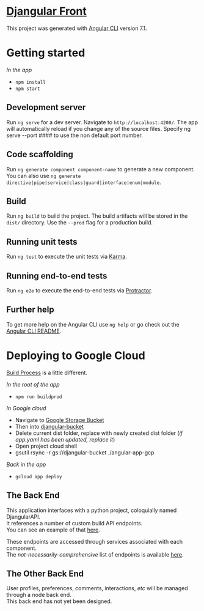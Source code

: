 # [Djangular Front](https://djangular-front-end.appspot.com/)
This project was generated with [Angular CLI](https://github.com/angular/angular-cli) version 7.1.

# Getting started
_In the app_
- `npm install`
- `npm start`  

## Development server
Run `ng serve` for a dev server. Navigate to `http://localhost:4200/`. The app will automatically reload if you change any of the source files.
Specify ng serve --port #### to use the non default port number.

## Code scaffolding
Run `ng generate component component-name` to generate a new component. You can also use `ng generate directive|pipe|service|class|guard|interface|enum|module`.

## Build
Run `ng build` to build the project. The build artifacts will be stored in the `dist/` directory. Use the `--prod` flag for a production build.

## Running unit tests
Run `ng test` to execute the unit tests via [Karma](https://karma-runner.github.io).

## Running end-to-end tests
Run `ng e2e` to execute the end-to-end tests via [Protractor](http://www.protractortest.org/).

## Further help
To get more help on the Angular CLI use `ng help` or go check out the [Angular CLI README](https://github.com/angular/angular-cli/blob/master/README.md).

# Deploying to Google Cloud
[Build Process](https://medium.com/@asanoop24/deploying-angular-6-app-on-google-app-engine-b6259d4c16c2) is a little different.  

_In the root of the app_
- `npm run buildprod`  

_In Google cloud_
- Navigate to [Google Storage Bucket](https://console.cloud.google.com/storage/browser) 
- Then into [djangular-bucket](https://console.cloud.google.com/storage/browser/djangular-bucket?project=djangular-front-end&folder&organizationId)
- Delete current dist folder, replace with newly created dist folder (_if app.yaml has been updated, replace it_)
- Open project cloud shell
- gsutil rsync -r gs://djangular-bucket ./angular-app-gcp  

_Back in the app_
- `gcloud app deploy`

## The Back End
This application interfaces with a python project, coloquially named DjangularAPI.   
It references a number of custom build API endpoints.  
You can see an example of that [here](https://djangular-back-end.appspot.com/api/beer/).  
  
These endpoints are accessed through services associated with each component.  
The _not-necessarily-comprehensive_ list of endpoints is available [here](https://djangular-back-end.appspot.com/api/list).  

## The Other Back End
User profiles, preferences, comments, interactions, _etc_ will be managed through a node back end.  
This back end has not yet been designed. 
